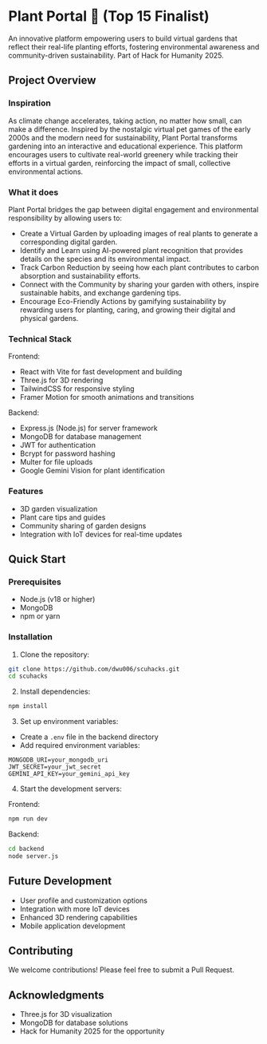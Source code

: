 # Plant Portal 🌱 (Top 15 Finalist)

An innovative platform empowering users to build virtual gardens that reflect their real-life planting efforts, fostering environmental awareness and community-driven sustainability.
Part of Hack for Humanity 2025.

## Project Overview 

### Inspiration
As climate change accelerates, taking action, no matter how small, can make a difference. Inspired by the nostalgic virtual pet games of the early 2000s and the modern need for sustainability, Plant Portal transforms gardening into an interactive and educational experience. This platform encourages users to cultivate real-world greenery while tracking their efforts in a virtual garden, reinforcing the impact of small, collective environmental actions.

### What it does 
Plant Portal bridges the gap between digital engagement and environmental responsibility by allowing users to:
 - Create a Virtual Garden by uploading images of real plants to generate a corresponding digital garden.
 - Identify and Learn using AI-powered plant recognition that provides details on the species and its environmental impact.
 - Track Carbon Reduction by seeing how each plant contributes to carbon absorption and sustainability efforts.
 - Connect with the Community by sharing your garden with others, inspire sustainable habits, and exchange gardening tips.
 - Encourage Eco-Friendly Actions by gamifying sustainability by rewarding users for planting, caring, and growing their digital and physical gardens.


### Technical Stack 

Frontend:
- React with Vite for fast development and building
- Three.js for 3D rendering
- TailwindCSS for responsive styling
- Framer Motion for smooth animations and transitions

Backend:
- Express.js (Node.js) for server framework
- MongoDB for database management
- JWT for authentication
- Bcrypt for password hashing
- Multer for file uploads
- Google Gemini Vision for plant identification

### Features 

- 3D garden visualization
- Plant care tips and guides
- Community sharing of garden designs
- Integration with IoT devices for real-time updates

## Quick Start 

### Prerequisites
- Node.js (v18 or higher)
- MongoDB
- npm or yarn

### Installation

1. Clone the repository:
```bash
git clone https://github.com/dwu006/scuhacks.git
cd scuhacks
```

2. Install dependencies:
```bash
npm install
```

3. Set up environment variables:
- Create a `.env` file in the backend directory
- Add required environment variables:
```env
MONGODB_URI=your_mongodb_uri
JWT_SECRET=your_jwt_secret
GEMINI_API_KEY=your_gemini_api_key
```

4. Start the development servers:

Frontend:
```bash
npm run dev
```

Backend:
```bash
cd backend
node server.js
```

## Future Development 

- User profile and customization options
- Integration with more IoT devices
- Enhanced 3D rendering capabilities
- Mobile application development

## Contributing 

We welcome contributions! Please feel free to submit a Pull Request.

## Acknowledgments 

- Three.js for 3D visualization
- MongoDB for database solutions
- Hack for Humanity 2025 for the opportunity
